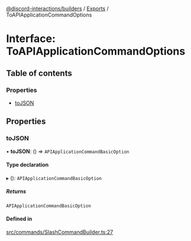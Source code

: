 [@discord-interactions/builders](../README.md) / [Exports](../modules.md) / ToAPIApplicationCommandOptions

# Interface: ToAPIApplicationCommandOptions

## Table of contents

### Properties

- [toJSON](ToAPIApplicationCommandOptions.md#tojson)

## Properties

### toJSON

• **toJSON**: () => `APIApplicationCommandBasicOption`

#### Type declaration

▸ (): `APIApplicationCommandBasicOption`

##### Returns

`APIApplicationCommandBasicOption`

#### Defined in

[src/commands/SlashCommandBuilder.ts:27](https://github.com/ssMMiles/discord-interactions/blob/aef28b7/packages/builders/src/commands/SlashCommandBuilder.ts#L27)
